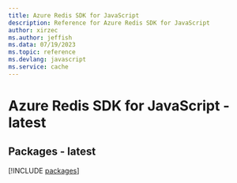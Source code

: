 ```yaml
---
title: Azure Redis SDK for JavaScript
description: Reference for Azure Redis SDK for JavaScript
author: xirzec
ms.author: jeffish
ms.data: 07/19/2023
ms.topic: reference
ms.devlang: javascript
ms.service: cache
---
```

# Azure Redis SDK for JavaScript - latest
## Packages - latest
[!INCLUDE [packages](redis-index.md)]
